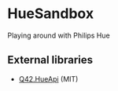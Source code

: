 # HueSandbox
Playing around with Philips Hue

## External libraries
* [Q42.HueApi](https://github.com/Q42/Q42.HueApi) (MIT)
